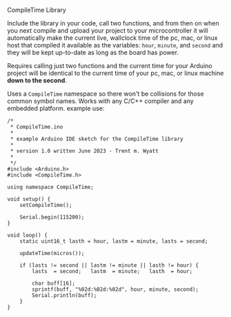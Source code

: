 CompileTime Library

Include the library in your code, call two functions, and from then on when you next compile and upload your project to your microcontroller it will automatically make the current live, wallclock time of the pc, mac, or linux host that compiled it available as the variables: `hour`, `minute`, and `second` and they will be kept up-to-date as long as the board has power. 

Requires calling just two functions and the current time for your Arduino project will be identical to the current time of your pc, mac, or linux machine **down to the second**.

Uses a `CompileTime` namespace so there won't be collisions for those common symbol names. Works with any C/C++ compiler and any embedded platform.
example use:

```
/*
 * CompileTime.ino
 * 
 * example Arduino IDE sketch for the CompileTime library
 * 
 * version 1.0 written June 2023 - Trent m. Wyatt
 * 
 */
#include <Arduino.h>
#include <CompileTime.h>

using namespace CompileTime;

void setup() {
    setCompileTime();

    Serial.begin(115200);
}

void loop() {
    static uint16_t lasth = hour, lastm = minute, lasts = second;

    updateTime(micros());

    if (lasts != second || lastm != minute || lasth != hour) {
        lasts  = second;   lastm  = minute;   lasth  = hour;

        char buff[16];
        sprintf(buff, "%02d:%02d:%02d", hour, minute, second);
        Serial.println(buff);
    }
}
```
